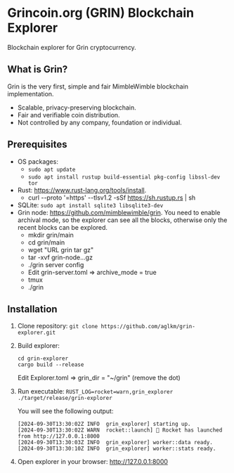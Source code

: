 # Grincoin.org (GRIN) Blockchain Explorer
Blockchain explorer for Grin cryptocurrency.

## What is Grin?
Grin is the very first, simple and fair MimbleWimble blockchain implementation.

- Scalable, privacy-preserving blockchain.
- Fair and verifiable coin distribution.
- Not controlled by any company, foundation or individual.

## Prerequisites

- OS packages:
     + `sudo apt update`
     + `sudo apt install rustup build-essential pkg-config libssl-dev tor`
- Rust: https://www.rust-lang.org/tools/install.
     + curl --proto '=https' --tlsv1.2 -sSf https://sh.rustup.rs | sh
- SQLite: `sudo apt install sqlite3 libsqlite3-dev`
- Grin node: https://github.com/mimblewimble/grin. You need to enable archival mode, so the explorer can see all the blocks, otherwise only the recent blocks can be explored.
     + mkdir grin/main
     + cd grin/main
     + wget "URL grin tar gz"
     + tar -xvf grin-node...gz
     + ./grin server config
     + Edit grin-server.toml => archive_mode = true
     + tmux
     + ./grin 

## Installation

1. Clone repository: `git clone https://github.com/aglkm/grin-explorer.git`
2. Build explorer:
   ```
   cd grin-explorer
   cargo build --release
   ```
   Edit Explorer.toml => grin_dir = "~/grin" (remove the dot)
4. Run executable: `RUST_LOG=rocket=warn,grin_explorer ./target/release/grin-explorer`

   You will see the following output:

   ```
   [2024-09-30T13:30:02Z INFO  grin_explorer] starting up.
   [2024-09-30T13:30:02Z WARN  rocket::launch] 🚀 Rocket has launched from http://127.0.0.1:8000
   [2024-09-30T13:30:03Z INFO  grin_explorer] worker::data ready.
   [2024-09-30T13:30:10Z INFO  grin_explorer] worker::stats ready.
   ```

5. Open explorer in your browser: http://127.0.0.1:8000
